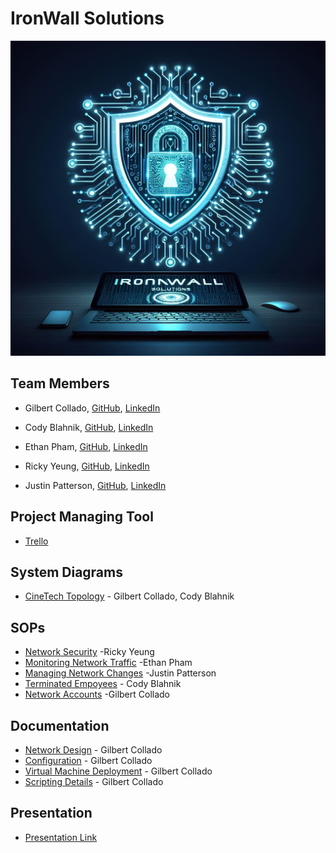 # IronWall Solutions
![  ](https://github.com/IronWall-Solutions/IronWall-Solutions/blob/main/SOP/Designer.jpeg)
## Team Members

  - Gilbert Collado, [GitHub](https://github.com/JapanesePlatano), [LinkedIn](https://www.linkedin.com/in/gilbert-collado-545099254/)

  - Cody Blahnik, [GitHub](https://github.com/Cody354), [LinkedIn](https://www.linkedin.com/in/cody-blahnik-/)

  - Ethan Pham, [GitHub](https://github.com/EthanPham03), [LinkedIn](https://www.linkedin.com/in/ethan-pham-8a9a622b3/)

  - Ricky Yeung, [GitHub](https://github.com/RickyYeungCoding), [LinkedIn](https://www.linkedin.com/in/ricky-yeungg/)

  - Justin Patterson, [GitHub](https://github.com/JustinHero-XYZ), [LinkedIn](www.linkedin.com/in/justinjpatterson)

## Project Managing Tool 
  - [Trello](https://trello.com/b/Kd6DOAL6/ops-301-group-2)

## System Diagrams
  - [CineTech Topology](https://viewer.diagrams.net/?tags=%7B%7D&highlight=0000ff&edit=_blank&layers=1&nav=1&title=Cine%20Tech%20Topology.drawio#R7V1dc5s4F%2F41uaxHQkIfl43dbLuz3c1sOtvuVYZgxWaCkQeTxHl%2F%2FSsZsAFhQrKYj5g0ja2DkITOoyPpPEK6QNPV9rfQWS%2B%2Fy7nwLyww316g2YVlcUDUXy14iQUE2LFgEXrzWAQPghvvfyIRgkT66M3FJhcxktKPvHVe6MogEG6UkzlhKJ%2Fz0e6ln8917SyEIbhxHd%2BU%2FvTm0TKRQgAOF74Kb7FMsmZ2cuHOcR8WoXwMkvwCGYj4yspJk0mibpbOXD5nROjLBZqGUkbxt9V2Knxdq2mNxfddHbm6L3IogqjODdRFlHEXWFi4zh3nn1iSxJPjPyb18O2HCn93AvW4K51sXPDoJa2n3ZMKnSC8QJfPSy8SN2vH1VefFTCUbBmt%2FOTy%2FoGBCrhy5bnJ900Uygcxlb4Md8kigAjjdH8lVYGqost7z%2FfTmLvKVSIZRFfOyvM12P4R4VyVNxEnyLJYEs7kQRiDl0jJHd9bBErmqgcUoRaEbnIf1MV%2BEmHkKWh8TuJFUj%2BXWdtp7anoYpsRJbX%2Fm5ArEYUvKkpylSZt4iVtNAkwnjOIAySJtMygDacQchKYL%2FZpH%2FStviQqr6l%2Byg31%2Fy02QtXG8kJnSJyVfvD4r5LMxJPw5XrEReO4YDlcYGJ1iwtm4OJGGcpNKSi%2BO%2BGDiLxgMULihKbC6tZSQGZoV8xV%2F5kEZRgt5UIGjv%2FlIM1q13fuhH%2B57ykLOhLB%2FLPuwnOSK08XLwOBnKJf1Sq0Ta3ukXNUP5ETLkR0rBKSmtVPXqnCUPhO5D3lRxZl%2BkhuvZaetqip6iFMc0qUj2BBp3Exk9sOalWV6Lxkoq11hE1FRojmM4LcKsAkTrL8dkrBBGR%2BrNK09qXZyMfQFUahd1jcV9474QkMg2XgtYgFQMh0erQFp9I%2FNHCv5caLPKmv3skokqsU0ZkLBwNRtBiZZpC1T6oM091PmY3b259F6Mw9cSh50j5S8cwL1WA4LkGgW2Fpa1G2da1rYbVd6LH7JBDRswwfNhPVGOMyHkw1qLLFDdg1iEAec4yVdXbAtGzoJIZtBM57gLN22wZN3tLkx0t7%2B%2FgahOgpIGSNEBoAhKxCZ4V6hCA0ImgACEK8vwjCI4IGgCAb9hdB9oigASCI4KopV7cIIiOC3oWg0AvanoRVz9wtbteD0V7Y7JQMGbjJ%2BpqS2h%2Bgcyl2gBx76otWfEuk2mdD%2BQRxBnH6a%2BfTP%2BJ3asSFg89R66gXWuf2BDBuMZtCrP4S2p7W7XPUOm5J68yaUMSpRYClP3HeyoMWGzc5RzXb7aiZQjQBEBHOCFKf1OpOzfQc1UxaUjNGE4tRQqGF9CfrTs01nOY9HnCrsfTq1veCh9tYZc0BsgbXXDmAr2YfrZo4qz1qP%2B2gwoaTAiSPEIBmwgBVJYxQe0gfffvvamIreeftlgC06J21Kn1rpmPEbm1Ca43s9BB8a6%2BQjJTU9IqchmQcieohYKiaZewYQiPNOAQIVdOMHUNoZImGAKFqnrFjCNERQgOAUDXR2DGEzNcWRggNkmmkdk3C%2BjQTszT3cVV7C%2F5LCCif8MxP%2FgUHXHON%2BxtXoRO7kOwRJ9Tbl85jUJpR6dL5RnxRvBKsH9S5brWEzmpnJkE4x4vXQmoTSi%2Fp2c5B6b2gxVWLztHiLWr9LNdCWC3xpdW0OCH1%2BqFG9HyWtHg6A%2ByWF29Vz9VvT35UPfOW9FxJjLepZzQS4x0Q48iqibN%2BEOMEkNMQ4zZrb4SS1vnognlbE%2BsdMY6Z6clrjxlH43tLQ3AGG8w4yWEIQs4nGEJKMAXKCqXTl27epRwpqiFAqkiUWz1G1MhYDQFRRd68z4gaCawhIKpIo%2FcYUXhcHjYERFWz6v1C1Lha7IOQ7BAy%2FB5YnYhzhwaMRs79ZJw7ZHmWGhc30WpsJ7kCHQ4Bq%2BDD37qVXJpYG3vJobN8%2FTz1xHT8JjIgbMIA59BiNgaoxZfa0FlycaglLu41taseygYQ2ABbAJJ0R8A21H6W1BxqiZqrptoh4KUDkxbUjqtX%2Fn1QtaezxG6Z9y7Vbs5hzkHtLS2nqibiu1R7DU6gx1PKgfLyuO7GCP3g5SHAYMKP47Oht9eBZXXVCsYN2obK2ecxxOFrbsL2GHy7%2F9OmyvMdlI7Cl1869QnkafjfXZgeBLNtkn8cesmGrkXoqXrUKK5Wf%2FVeQbiGRU2XIJ%2FcbcSAPaGcQgAx5ha1869qsHRlXwtGi%2FZ%2FS6FKfJ0QDbTxjYfebwXGdTyDOX%2BBFQ4XKT%2BEqq3zF2zzqKEROTWQsxGhetDbTSTD3cF2bSKIozyCaOm2wyVnE8GiP7eZ06rMce1UhmtVMZEwsNRjlbq%2BfJxXdCU1NWyguNhVNQEBatA92ByFIlQ2DMUNmJFfV59sG3mXv75%2BnT18%2Bz3YBj%2FEJ3NRzfr%2BRgQbBQLiq9wv596T%2BrrQX28UNnzf0wABf93fe%2B4%2Bkso6E8%2FAj6qgKG8ZjPoumqWVN5%2Fv5g9lJ6DlldqEaqxC62TMbJ3kROa9VC%2FQXD%2F30wvm%2BsROC9zs7JhmB2clavpDqnpUsfR47nH9YVTEi%2B8Ok%2FZU9GAvnx9%2B8t%2FhF8v%2FMfMCtv52U%2BcAkr6Nut%2FnJz35zAnzQuvjfMIwxTYlqp%2BErN7Wyv853eb48VK8mC36uKn9qnJTcdMuOTpqaY07P5hhLg6bygberbb6GqtQ08HKvS%2B2SRPOtmbXdzYbPfJQTdgJI1OcUUe%2BQsXWi2K3C0dJMPa62CwNH5wuOvCSCRRdLhknDrDzTpxD%2BPQ%2BnHQYXO3DqbvQoi2vONxvkZHisjhCq%2Bv5hrSQEium1JyjqBTQJcdA%2FnP9Z4ll%2BfEYBPr48g9iWezCKi%2FW9Xiizg7RmwcRucukFpL1ZeqCfal%2BVbmm8X9bRZ1qyURvD2AIy2TUFEIzmvqAZTkUhWUyagqhGU2H0lLnhWUyapslLt4NS%2B6GhbvVL7qUj5HvBWoOq2DuRhcHsi8zWFL%2FrrRKi%2FNgNsVXV1dl8%2BD73Y9uSc5muQfwq%2F6WcjdNpbMlM8xLR4Pp2HM3xd2s48e697a6HMac2nne4EkoYsP1zdXluVTB%2BFs%2BliqvuI3k7e7zaR001SQLix54upV0pkmmx2zn1nKzUzVJq6RJGoaxMIzLW8a%2F1iLY2dPBG0jVd3ZtIWtMuUYL2U8LOZshjEs9hR%2FSQiYOytt7LxTPjoZ5My7EIg%2FRuYU0Vwkdn9VeO65qnSr2ledr7XyUoSRNt5nrj6Ws8frtaCn7aSnp588QkrOxlHexm%2Fo0LZGU%2BPHbtY81qFrT01vDA4TsjAfoE5gA9HYX0NEaf%2FM6i0oj9BavTdkirFT2n302VqHzfLfPhtB8SowXUjq1z8b0Qk53ROiB9RleJ1o4OoTgk%2FWhKhhKGWV1ou3RdzkXOsb%2FAQ%3D%3D) - Gilbert Collado, Cody Blahnik
## SOPs
  - [Network Security](https://docs.google.com/document/d/13duAcZA02MWs-yKL854-FaOEfN8PE2aTvQ7FD0beR7o/edit) -Ricky Yeung
  - [Monitoring Network Traffic](https://docs.google.com/document/d/1DpJmviLRjyGHQhcJ0qh5CsO0cZ8hbv3kWLgSY5cozBk/edit?usp=sharing) -Ethan Pham
  - [Managing Network Changes](https://docs.google.com/document/d/11LPUGnCqR3S5nlwUBjrwVtTEwKjLYBSB9c_pm3VvnDY/edit?usp=sharing) -Justin Patterson
  - [Terminated Empoyees](https://docs.google.com/document/d/1zEipr7-MzYrJNLLZc4IlfwlFaNtvonMdkWgNAYQcuHU/edit?usp=sharing) - Cody Blahnik
  - [Network Accounts](https://docs.google.com/document/d/1pzwI_zIzj8evKDmayjCTkQylNlOpmtuhu5e6tBeQ47Y/edit?usp=sharinghttps://docs.google.com/document/d/1pzwI_zIzj8evKDmayjCTkQylNlOpmtuhu5e6tBeQ47Y/edit?usp=sharing) -Gilbert Collado

## Documentation
  -  [Network Design](https://docs.google.com/document/d/17UjCh0inP5uFF-cJYqxZB_VZ1mgg8WfrzhvwvfHazyg/edit?usp=sharing) - Gilbert Collado
  -  [Configuration](https://docs.google.com/document/d/1to8NRKT_HssoeOc-g3EV99iDc7Nl3j9T8q34k5Z1nO8/edit?usp=sharing) - Gilbert Collado
  -  [Virtual Machine Deployment](https://docs.google.com/document/d/1jIYo56tAeaYk1PyjXe8PV81pc7ePjI3Bb55npq4JUZU/edit?usp=sharing) - Gilbert Collado
  -  [Scripting Details](https://docs.google.com/document/d/1tizMLtcRAWJL2UIVFyCHR6xSTorFcqalmS6kD7G3lj4/edit?usp=sharing) - Gilbert Collado

## Presentation
  - [Presentation Link](https://docs.google.com/presentation/d/1jhzKxKsiiaKPURAyX7aQzaIGkcCt3hDEuDG1MYvP8c0/edit#slide=id.g2cbcd33b5d0_1_331)



